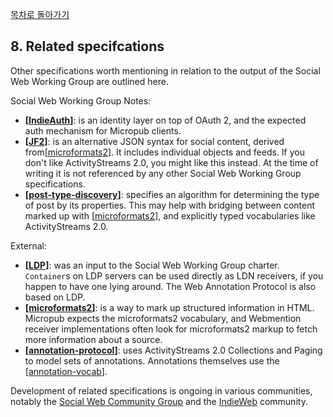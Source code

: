 [목차로 돌아가기](SocialWebProtocolsContents.md)

## 8. Related specifcations

Other specifications worth mentioning in relation to the output of the Social Web Working Group are outlined here.

Social Web Working Group Notes:

- **[[IndieAuth](https://www.w3.org/TR/social-web-protocols/#bib-IndieAuth)]**: is an identity layer on top of OAuth 2, and the expected auth mechanism for Micropub clients.
- **[[JF2](https://www.w3.org/TR/social-web-protocols/#bib-JF2)]**: is an alternative JSON syntax for social content, derived from[[microformats2](https://www.w3.org/TR/social-web-protocols/#bib-microformats2)]. It includes individual objects and feeds. If you don't like ActivityStreams 2.0, you might like this instead. At the time of writing it is not referenced by any other Social Web Working Group specifications.
- **[[post-type-discovery](https://www.w3.org/TR/social-web-protocols/#bib-post-type-discovery)]**: specifies an algorithm for determining the type of post by its properties. This may help with bridging between content marked up with [[microformats2](https://www.w3.org/TR/social-web-protocols/#bib-microformats2)], and explicitly typed vocabularies like ActivityStreams 2.0.

External:

- **[[LDP](https://www.w3.org/TR/social-web-protocols/#bib-LDP)]**: was an input to the Social Web Working Group charter. `Container`s on LDP servers can be used directly as LDN receivers, if you happen to have one lying around. The Web Annotation Protocol is also based on LDP.
- **[[microformats2](https://www.w3.org/TR/social-web-protocols/#bib-microformats2)]**: is a way to mark up structured information in HTML. Micropub expects the microformats2 vocabulary, and Webmention receiver implementations often look for microformats2 markup to fetch more information about a source.
- **[[annotation-protocol](https://www.w3.org/TR/social-web-protocols/#bib-annotation-protocol)]**: uses ActivityStreams 2.0 Collections and Paging to model sets of annotations. Annotations themselves use the [[annotation-vocab](https://www.w3.org/TR/social-web-protocols/#bib-annotation-vocab)].

Development of related specifications is ongoing in various communities, notably the [Social Web Community Group](https://www.w3.org/wiki/SocialCG) and the [IndieWeb](https://indieweb.org/) community.
